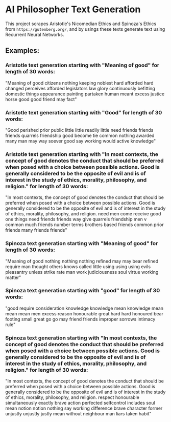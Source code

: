 # AI Philosopher Text Generation

This project scrapes Aristotle's Nicomedian Ethics and Spinoza's Ethics from `https://gutenberg.org/`, and by usings these texts generate text using Recurrent Neural Networks.

## Examples:

### Aristotle text generation starting with "Meaning of good" for length of 30 words:

"Meaning of good citizens nothing keeping noblest hard afforded hard changed perceives afforded legislators law glory continuously befitting domestic things appearance painting partaken human meant excess justice horse good good friend may fact"

### Aristotle text generation starting with "Good" for length of 30 words:
"Good perished prior public little little readily little need friends friends friends quarrels friendship good become tie common nothing awarded many man may way soever good say working would active knowledge"

### Aristotle text generation starting with "In most contexts, the concept of good denotes the conduct that should be preferred when posed with a choice between possible actions. Good is generally considered to be the opposite of evil and is of interest in the study of ethics, morality, philosophy, and religion." for length of 30 words:

"In most contexts, the concept of good denotes the conduct that should be preferred when posed with a choice between possible actions. Good is generally considered to be the opposite of evil and is of interest in the study of ethics, morality, philosophy, and religion.  need men come receive good one things need friends friends way give quarrels friendship men v common much friends number terms brothers based friends common prior friends many friends friends"

### Spinoza text generation starting with "Meaning of good" for length of 30 words:

"Meaning of good nothing nothing nothing refined may may bear refined require man thought others knows called little using using using evils pleasantry unless strike rate man work judiciousness soul virtue working matter"

### Spinoza text generation starting with "good" for length of 30 words:

"good require consideration knowledge knowledge mean knowledge mean mean mean men excess reason honourable great hard hard honoured bear footing small great go go may friend friends improper sorrows intimacy rule"

### Spinoza text generation starting with "In most contexts, the concept of good denotes the conduct that should be preferred when posed with a choice between possible actions. Good is generally considered to be the opposite of evil and is of interest in the study of ethics, morality, philosophy, and religion." for length of 30 words:

"In most contexts, the concept of good denotes the conduct that should be preferred when posed with a choice between possible actions. Good is generally considered to be the opposite of evil and is of interest in the study of ethics, morality, philosophy, and religion. respect honourable simultaneously exactly brave action perfected selfcontrol includes soul mean notion notion nothing say working difference brave character former unjustly unjustly justly mean without neighbour man liars taken habit"
